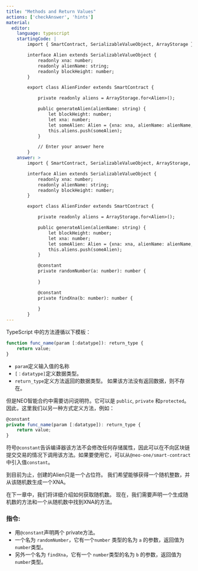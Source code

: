 ```yaml
---
title: "Methods and Return Values"
actions: ['checkAnswer', 'hints']
material: 
  editor:
    language: typescript
    startingCode: |
        import { SmartContract, SerializableValueObject, ArrayStorage } from '@neo-one/smart-contract';

        interface Alien extends SerializableValueObject {
            readonly xna: number;
            readonly alienName: string;
            readonly blockHeight: number;
        }

        export class AlienFinder extends SmartContract {

            private readonly aliens = ArrayStorage.for<Alien>();

            public generateAlien(alienName: string) {
                let blockHeight: number;
                let xna: number;
                let someAlien: Alien = {xna: xna, alienName: alienName, blockHeight: blockHeight};
                this.aliens.push(someAlien);
            }

            // Enter your answer here
        }
    answer: > 
        import { SmartContract, SerializableValueObject, ArrayStorage, constant } from '@neo-one/smart-contract';

        interface Alien extends SerializableValueObject {
            readonly xna: number;
            readonly alienName: string;
            readonly blockHeight: number;
        }

        export class AlienFinder extends SmartContract {

            private readonly aliens = ArrayStorage.for<Alien>();

            public generateAlien(alienName: string) {
                let blockHeight: number;
                let xna: number;
                let someAlien: Alien = {xna: xna, alienName: alienName, blockHeight: blockHeight};
                this.aliens.push(someAlien);
            }

            @constant
            private randomNumber(a: number): number {
                
            }

            @constant
            private findXna(b: number): number {
                
            }
        }
---
```



TypeScript 中的方法遵循以下模板：

```typescript
function func_name(param [:datatype]): return_type { 
    return value;
}
```

- `param`定义输入值的名称
- `[：datatype]`定义数据类型。
- `return_type`定义方法返回的数据类型。 如果该方法没有返回数据，则不存在。

但是NEO智能合约中需要访问说明符。它可以是 `public`, `private` 和`protected`。 因此，这里我们以另一种方式定义方法，例如：

```typescript
@constant
private func_name(param [:datatype]): return_type {
    return value;
}
```

符号`@constant`告诉编译器该方法不会修改任何存储属性，因此可以在不向区块链提交交易的情况下调用该方法。如果要使用它，可以从`@neo-one/smart-contract`中引入值`constant`。

到目前为止，创建的Alien只是一个占位符。 我们希望能够获得一个随机整数，并从该随机数生成一个XNA。

在下一章中，我们将详细介绍如何获取随机数。 现在，我们需要声明一个生成随机数的方法和一个从随机数中找到XNA的方法。

### 指令: 

- 用`@constant`声明两个 private方法。
- 一个名为 `randomNumber`，它有一个`number` 类型的名为 `a` 的参数，返回值为 `number`类型。
- 另外一个名为 `findXna`，它有一个 `number`类型的名为 `b` 的参数，返回值为 `number`类型。

